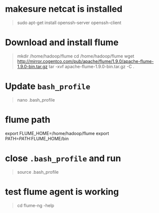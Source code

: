 # makesure netcat is installed
> sudo apt-get install openssh-server openssh-client

# Download and install flume
> mkdir /home/hadoop/flume
> cd /home/hadoop/flume
> wget http://mirror.cogentco.com/pub/apache/flume/1.9.0/apache-flume-1.9.0-bin.tar.gz
> tar -xvf apache-flume-1.9.0-bin.tar.gz -C .

# Update `bash_profile`
> nano .bash_profile

# flume path 
export FLUME_HOME=/home/hadoop/flume
export PATH=$PATH:$FLUME_HOME/bin

# close `.bash_profile` and run
> source .bash_profile

# test flume agent is working
> cd
> flume-ng -help


